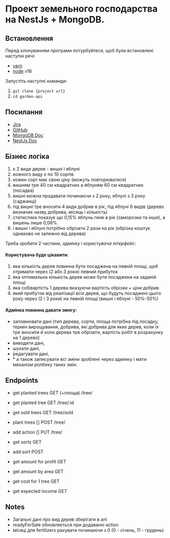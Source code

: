 # Проект земельного господарства на NestJs + MongoDB.

## Встановлення

Перед клонуванням програми потурбуйтеся, щоб були встановлені наступні речі:
- [yarn](https://yarnpkg.com/cli/install)
- [node](https://nodejs.org/en/download/releases/) v16

Запустіть наступні команди:
1. `git clone {project url}`
2. `cd garden-api`

## Посилання

- [Jira](https://mykolaromaniv.atlassian.net/jira/software/projects/SADOK/boards/2)
- [GitHub](https://github.com/mysamyr/garden-API)
- [MongoDB Doc](https://www.mongodb.com/docs/)
- [NestJs Doc](https://docs.nestjs.com/)

## Бізнес логіка
1. є 2 види дерев - вишні і яблуні
2. кожного виду є по 10 сортів
3. кожен сорт має свою ціну (можуть повторюватися)
4. вишням тре 40 см квадратних а яблуням 60 см квадратних (посадка)
5. вишні можна продавати починаючи з 2 року, яблуні з 3 року (саджанці)
6. під вишні тре вносити 4 види добрив в рік, під яблуні 6 видів
   (дерево визначає назву добрива, місяць і кількість)
7. статистика показує що 0,15% яблунь гине в рік (заморозки та інше), а вишень лише 0,08%.
8. і вишні і яблуні потрібно обрізати 2 рази на рік (обрізка коштує однаково не залежно від дерева)

Треба зробити 2 частини, _адмінку_ і _користувача інтерфейс_:

#### Користувача буде цікавити:
1. яка кількість дерев повинна бути посаджена на певній площі, щоб отримати через (2 або 3 роки) певний прибуток
2. яка оптимальна кількість дерев може бути посаджена на заданій площі
3. яка собівартість 1 дерева вказуючи вартість обрізки + ціни добрив
4. який прибуток від реалізації всіх дерев, що будуть посаджені цього року через (2 і 3 роки) на певній площі (вишні і яблуні - 50%-50%)

#### Адмінка повинна давати змогу:
- заповнювати дані (тип дерева, сорти, площа потрібна під посадку, термін вирощування, добрива, які добрива для яких дерев, коли їх тре вносити й коли дерева тре обрізати, вартість робіт в розрахунку на 1 дерево)
- виводити дані,
- шукати дані,
- редагувати дані,
- \* а також записувати всі зміни зроблені через адмінку і мати механізм ролбеку таких змін.

## Endpoints

- get planted trees GET (+площа) /tree/
- get planted tree GET  /tree/:id
- get sold trees GET  /tree/sold
- plant trees [] POST  /tree/
- add action [] PUT  /tree/
- get sorts GET
- add sort POST

- get amount for profit GET
- get amount by area GET
- get cost for 1 tree GET
- get expected income GET

## Notes
- Загальні дані про вид дерев зберігати в апі
- readyForSale обновляється при додаванні action
- місяці для fertilizers рахувати починаючи з 0 (0 - січень, 11 - грудень)